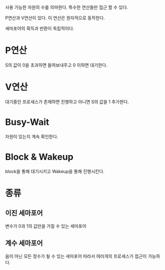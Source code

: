 사용 가능한 자원의 수를 의마한다.
특수한 연산들만 접근 할 수 있다.

P연산과 V연산이 있다.
이 연산은 원자적으로 동작한다.

세마포어의 획득과 반환이 독립적이다.


# P연산
S의 값이 0을 초과하면 들여보내주고 0 이하면 대기한다.

# V연산
대기중인 프로세스가 존재하면 진행하고 아니면 S의 값을 1 추가한다.

# Busy-Wait
자원이 있는지 계속 확인한다.

# Block & Wakeup
block을 통해 대기시키고 Wakeup을 통해 진행시킨다.

# 종류
## 이진 세마포어
변수가 0과 1의 값만을 가질 수 있는 세마포어

## 계수 세마포어
음이 아닌 모든 정수가 될 수 있는 세마포어
따라서 여러개의 프로세스가 접근이 가능하다.

